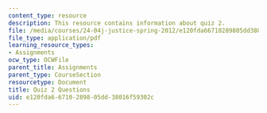 ```yaml
---
content_type: resource
description: This resource contains information about quiz 2.
file: /media/courses/24-04j-justice-spring-2012/e120fda66710289805dd38016f59302c_MIT24_04JS12_quiz2.pdf
file_type: application/pdf
learning_resource_types:
- Assignments
ocw_type: OCWFile
parent_title: Assignments
parent_type: CourseSection
resourcetype: Document
title: Quiz 2 Questions
uid: e120fda6-6710-2898-05dd-38016f59302c
---
```

